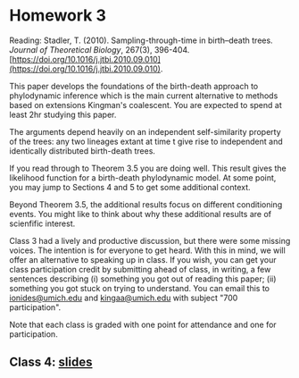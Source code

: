 # Homework 3

Reading: Stadler, T. (2010). Sampling-through-time in birth–death trees. _Journal of Theoretical Biology_, 267(3), 396-404. [https://doi.org/10.1016/j.jtbi.2010.09.010](https://doi.org/10.1016/j.jtbi.2010.09.010).

This paper develops the foundations of the birth-death approach to phylodynamic inference which is the main current alternative to methods based on extensions Kingman's coalescent. You are expected to spend at least 2hr studying this paper.

The arguments depend heavily on an independent self-similarity property of the trees: any two lineages extant at time t give rise to independent and identically distributed birth-death trees.

If you read through to Theorem 3.5 you are doing well. This result gives the likelihood function for a birth-death phylodynamic model. At some point, you may jump to Sections 4 and 5 to get some additional context.

Beyond Theorem 3.5, the additional results focus on different conditioning events. You might like to think about why these additional results are of scienfific interest.

Class 3 had a lively and productive discussion, but there were some missing voices. The intention is for everyone to get heard. With this in mind, we will offer an alternative to speaking up in class. If you wish, you can get your class participation credit by submitting ahead of class, in writing, a few sentences describing (i) something you got out of reading this paper; (ii) something you got stuck on trying to understand. You can email this to ionides@umich.edu and kingaa@umich.edu with subject "700 participation".

Note that each class is graded with one point for attendance and one for participation.

## Class 4: [slides](slides.pdf)

